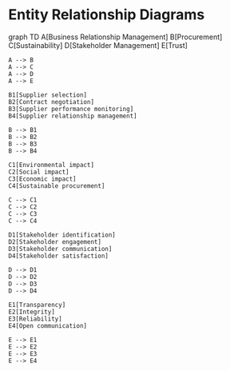 # Entity Relationship Diagrams
graph TD
    A[Business Relationship Management]
    B[Procurement]
    C[Sustainability]
    D[Stakeholder Management]
    E[Trust]
    
    A --> B
    A --> C
    A --> D
    A --> E
    
    B1[Supplier selection]
    B2[Contract negotiation]
    B3[Supplier performance monitoring]
    B4[Supplier relationship management]
    
    B --> B1
    B --> B2
    B --> B3
    B --> B4
    
    C1[Environmental impact]
    C2[Social impact]
    C3[Economic impact]
    C4[Sustainable procurement]
    
    C --> C1
    C --> C2
    C --> C3
    C --> C4
    
    D1[Stakeholder identification]
    D2[Stakeholder engagement]
    D3[Stakeholder communication]
    D4[Stakeholder satisfaction]
    
    D --> D1
    D --> D2
    D --> D3
    D --> D4
    
    E1[Transparency]
    E2[Integrity]
    E3[Reliability]
    E4[Open communication]
    
    E --> E1
    E --> E2
    E --> E3
    E --> E4

